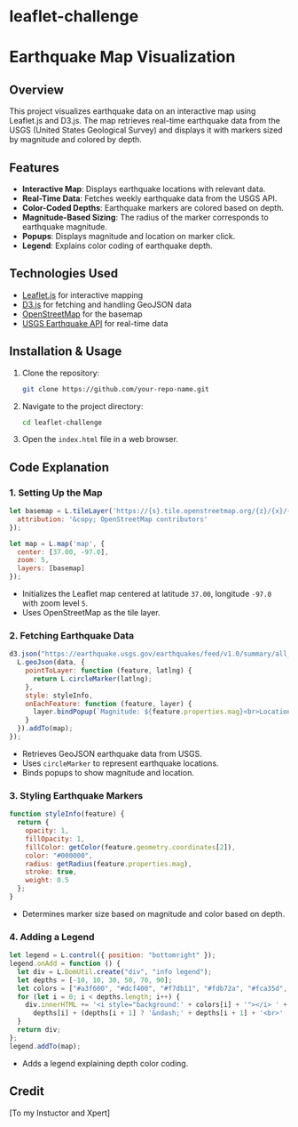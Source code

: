 # leaflet-challenge
# Earthquake Map Visualization

## Overview
This project visualizes earthquake data on an interactive map using Leaflet.js and D3.js. The map retrieves real-time earthquake data from the USGS (United States Geological Survey) and displays it with markers sized by magnitude and colored by depth.

## Features
- **Interactive Map**: Displays earthquake locations with relevant data.
- **Real-Time Data**: Fetches weekly earthquake data from the USGS API.
- **Color-Coded Depths**: Earthquake markers are colored based on depth.
- **Magnitude-Based Sizing**: The radius of the marker corresponds to earthquake magnitude.
- **Popups**: Displays magnitude and location on marker click.
- **Legend**: Explains color coding of earthquake depth.

## Technologies Used
- [Leaflet.js](https://leafletjs.com/) for interactive mapping
- [D3.js](https://d3js.org/) for fetching and handling GeoJSON data
- [OpenStreetMap](https://www.openstreetmap.org/) for the basemap
- [USGS Earthquake API](https://earthquake.usgs.gov/) for real-time data

## Installation & Usage
1. Clone the repository:
   ```sh
   git clone https://github.com/your-repo-name.git
   ```
2. Navigate to the project directory:
   ```sh
   cd leaflet-challenge
   ```
3. Open the `index.html` file in a web browser.

## Code Explanation
### 1. **Setting Up the Map**
```javascript
let basemap = L.tileLayer('https://{s}.tile.openstreetmap.org/{z}/{x}/{y}.png', {
  attribution: '&copy; OpenStreetMap contributors'
});

let map = L.map('map', {
  center: [37.00, -97.0],
  zoom: 5,
  layers: [basemap]
});
```
- Initializes the Leaflet map centered at latitude `37.00`, longitude `-97.0` with zoom level `5`.
- Uses OpenStreetMap as the tile layer.

### 2. **Fetching Earthquake Data**
```javascript
d3.json("https://earthquake.usgs.gov/earthquakes/feed/v1.0/summary/all_week.geojson").then(function (data) {
  L.geoJson(data, {
    pointToLayer: function (feature, latlng) {
      return L.circleMarker(latlng);
    },
    style: styleInfo,
    onEachFeature: function (feature, layer) {
      layer.bindPopup(`Magnitude: ${feature.properties.mag}<br>Location: ${feature.properties.place}`);
    }
  }).addTo(map);
});
```
- Retrieves GeoJSON earthquake data from USGS.
- Uses `circleMarker` to represent earthquake locations.
- Binds popups to show magnitude and location.

### 3. **Styling Earthquake Markers**
```javascript
function styleInfo(feature) {
  return {
    opacity: 1,
    fillOpacity: 1,
    fillColor: getColor(feature.geometry.coordinates[2]),
    color: "#000000",
    radius: getRadius(feature.properties.mag),
    stroke: true,
    weight: 0.5
  };
}
```
- Determines marker size based on magnitude and color based on depth.

### 4. **Adding a Legend**
```javascript
let legend = L.control({ position: "bottomright" });
legend.onAdd = function () {
  let div = L.DomUtil.create("div", "info legend");
  let depths = [-10, 10, 30, 50, 70, 90];
  let colors = ["#a3f600", "#dcf400", "#f7db11", "#fdb72a", "#fca35d", "#ff5f65"];
  for (let i = 0; i < depths.length; i++) {
    div.innerHTML += '<i style="background:' + colors[i] + '"></i> ' +
      depths[i] + (depths[i + 1] ? '&ndash;' + depths[i + 1] + '<br>' : '+');
  }
  return div;
};
legend.addTo(map);
```
- Adds a legend explaining depth color coding.

## Credit
[To my Instuctor and Xpert]

